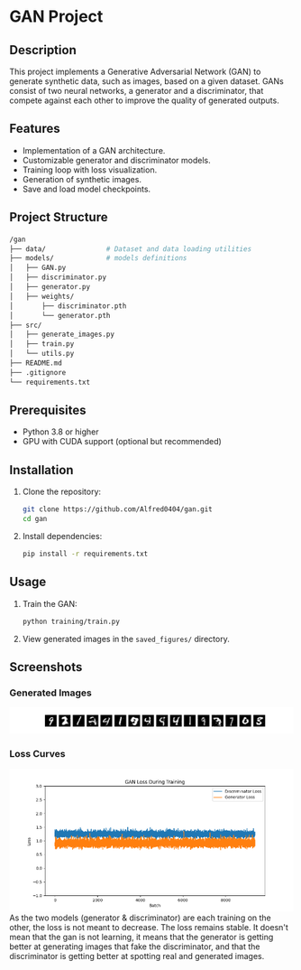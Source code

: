 # GAN Project

## Description
This project implements a Generative Adversarial Network (GAN) to generate synthetic data, such as images, based on a given dataset. GANs consist of two neural networks, a generator and a discriminator, that compete against each other to improve the quality of generated outputs.

## Features
- Implementation of a GAN architecture.
- Customizable generator and discriminator models.
- Training loop with loss visualization.
- Generation of synthetic images.
- Save and load model checkpoints.

## Project Structure
```bash
/gan
├── data/               # Dataset and data loading utilities
├── models/             # models definitions
│   ├── GAN.py
│   ├── discriminator.py
│   ├── generator.py
│   ├── weights/
│       ├── discriminator.pth
│       └── generator.pth
├── src/
│   ├── generate_images.py
│   ├── train.py
│   └── utils.py
├── README.md
├── .gitignore
└── requirements.txt
```


## Prerequisites
- Python 3.8 or higher
- GPU with CUDA support (optional but recommended)

## Installation
1. Clone the repository:
    ```bash
    git clone https://github.com/Alfred0404/gan.git
    cd gan
    ```
2. Install dependencies:
    ```bash
    pip install -r requirements.txt
    ```

## Usage
1. Train the GAN:
    ```bash
    python training/train.py
    ```
2. View generated images in the `saved_figures/` directory.

## Screenshots
### Generated Images
![Generated Images](saved_figures/Figure_1.png)

### Loss Curves
![Loss evolution](src/train_logs/loss.png)
As the two models (generator & discriminator) are each training on the other, the loss is not meant to decrease. The loss remains stable. It doesn't mean that the gan is not learning, it means that the generator is getting better at generating images that fake the discriminator, and that the discriminator is getting better at spotting real and generated images.
